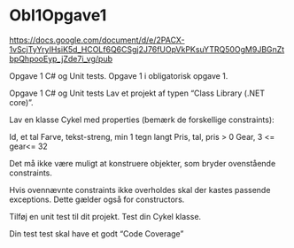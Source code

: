 # Obl1Opgave1
https://docs.google.com/document/d/e/2PACX-1vScjTyYryIHsiK5d_HCOLf6Q6CSgj2J76fUOpVkPKsuYTRQ50OgM9JBGnZtbpQhpooEyp_jZde7i_vg/pub

Opgave 1 C# og Unit tests. Opgave 1 i obligatorisk opgave 1.   

Opgave 1 C# og Unit tests
Lav et projekt af typen “Class Library (.NET core)”.


Lav en klasse Cykel med properties (bemærk de forskellige constraints):

Id, et tal
Farve, tekst-streng, min 1 tegn langt
Pris, tal, pris > 0
Gear, 3 <= gear<= 32

Det må ikke være muligt at konstruere objekter, som bryder ovenstående constraints.

Hvis ovennævnte constraints ikke overholdes skal der kastes passende exceptions. Dette gælder også for constructors.


Tilføj en unit test til dit projekt. Test din Cykel klasse.

Din test test skal have et godt “Code Coverage”

